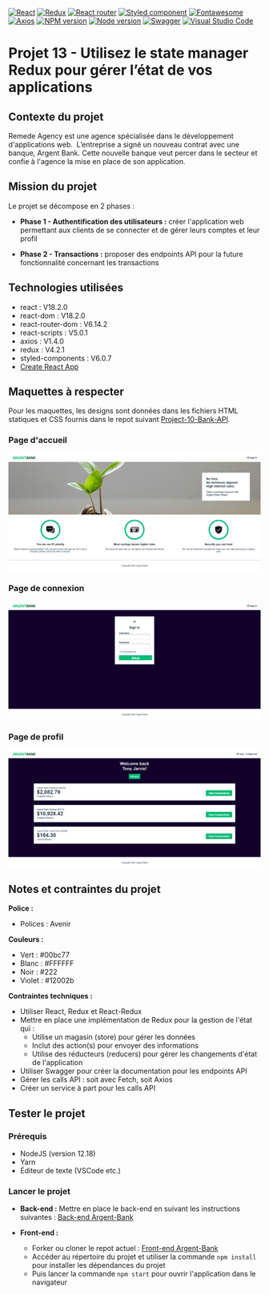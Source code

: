 [![React](https://img.shields.io/badge/React-20232A?style=for-the-badge&logo=react&logoColor=61DAFB)](https://react.dev/) [![Redux](https://img.shields.io/badge/Redux-593D88?style=for-the-badge&logo=redux&logoColor=white)](https://redux.js.org/) [![React router](https://img.shields.io/badge/React_Router-CA4245?style=for-the-badge&logo=react-router&logoColor=white)](https://reactrouter.com/en/main) [![Styled component](https://img.shields.io/badge/styled--components-DB7093?style=for-the-badge&logo=styled-components&logoColor=white)](https://styled-components.com/)
[![Fontawesome](https://img.shields.io/badge/Font_Awesome-339AF0?style=for-the-badge&logo=fontawesome&logoColor=white)](https://fontawesome.com/) [![Axios](https://img.shields.io/badge/axios-671ddf?&style=for-the-badge&logo=axios&logoColor=white)](https://axios-http.com/fr/docs/intro) [![NPM version](https://img.shields.io/badge/npm-CB3837?style=for-the-badge&logo=npm&logoColor=white)](https://www.npmjs.com/) [![Node version](https://img.shields.io/badge/Node%20js-339933?style=for-the-badge&logo=nodedotjs&logoColor=white)](https://nodejs.org/en) [![Swagger](https://img.shields.io/badge/Swagger-85EA2D?style=for-the-badge&logo=Swagger&logoColor=white)](https://www.google.com/url?sa=t&source=web&rct=j&opi=89978449&url=https://editor.swagger.io/&ved=2ahUKEwjUksPQgsyFAxW2UKQEHVzvCGwQFnoECAcQAQ&usg=AOvVaw0JrxGe9QVE_4Oek2M7IeVv) [![Visual Studio Code](https://img.shields.io/badge/Visual%20Studio%20Code-0078d7.svg?style=for-the-badge&logo=visual-studio-code&logoColor=white)](https://vitejs.dev/)

# Projet 13 - Utilisez le state manager Redux pour gérer l’état de vos applications

## Contexte du projet

Remede Agency est une agence spécialisée dans le développement d'applications web. 
L’entreprise a signé un nouveau contrat avec une banque, Argent Bank. Cette nouvelle banque veut percer dans le secteur et confie à l'agence la mise en place de son application.

## Mission du projet

Le projet se décompose en 2 phases :

- **Phase 1 - Authentification des utilisateurs :** créer l'application web permettant aux clients de se connecter et de gérer leurs comptes et leur profil

- **Phase 2 - Transactions :** proposer des endpoints API pour la future fonctionnalité concernant les transactions

## Technologies utilisées

- react : V18.2.0
- react-dom : V18.2.0
- react-router-dom : V6.14.2
- react-scripts : V5.0.1
- axios : V1.4.0
- redux : V4.2.1
- styled-components : V6.0.7
- [Create React App](https://github.com/facebook/create-react-app)

## Maquettes à respecter

Pour les maquettes, les designs sont données dans les fichiers HTML statiques et CSS fournis dans le repot suivant [Project-10-Bank-API](https://github.com/OpenClassrooms-Student-Center/Project-10-Bank-API/tree/master/designs).

### Page d'accueil

![Home page Argent Bank](./public/assets/img/HomePage.png)

### Page de connexion

![Login page Argent Bank](./public/assets/img/LoginPage.png)

### Page de profil

![Profile page Argent Bank](./public/assets/img/ProfilePage.png)

## Notes et contraintes du projet

**Police :**

- Polices : Avenir

**Couleurs :**

- Vert : #00bc77
- Blanc : #FFFFFF
- Noir : #222
- Violet : #12002b

**Contraintes techniques :**

- Utiliser React, Redux et React-Redux
- Mettre en place une implémentation de Redux pour la gestion de l'état qui :
  - Utilise un magasin (store) pour gérer les données
  - Inclut des action(s) pour envoyer des informations
  - Utilise des réducteurs (reducers) pour gérer les changements d'état de l'application
- Utiliser Swagger pour créer la documentation pour les endpoints API
- Gérer les calls API : soit avec Fetch, soit Axios
- Créer un service à part pour les calls API

## Tester le projet

### Prérequis

- NodeJS (version 12.18)
- Yarn
- Éditeur de texte (VSCode etc.)

### Lancer le projet

- **Back-end :**
  Mettre en place le back-end en suivant les instructions suivantes : [Back-end Argent-Bank](https://github.com/OpenClassrooms-Student-Center/Project-10-Bank-API)

- **Front-end :**
  - Forker ou cloner le repot actuel : [Front-end Argent-Bank](https://github.com/Magma73/Projet-13-argent-bank)
  - Accéder au répertoire du projet et utiliser la commande `npm install` pour installer les dépendances du projet
  - Puis lancer la commande `npm start` pour ouvrir l'application dans le navigateur

[def]: /argent-bank//public/assets/img/HomePage.png
